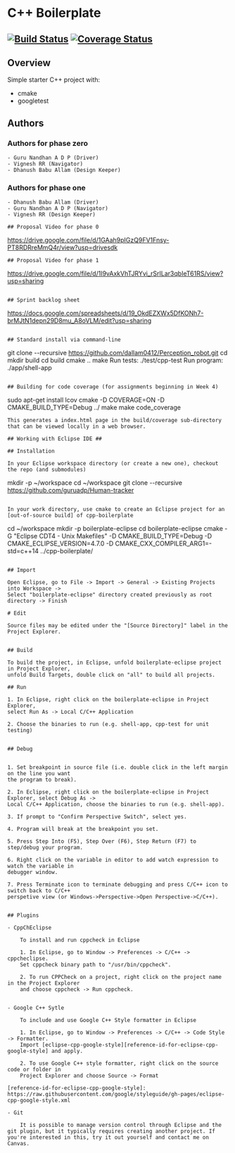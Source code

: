 # C++ Boilerplate
[![Build Status](https://github.com/dallam0412/Perception_robot/actions/workflows/build_and_coveralls.yml/badge.svg)](https://github.com/dallam0412/Perception_robot/actions/workflows/build_and_coveralls.yml)
[![Coverage Status](https://coveralls.io/repos/github/dallam0412/Perception_robot/badge.svg?branch=main)](https://coveralls.io/github/dallam0412/Perception_robot?branch=main)
---

## Overview

Simple starter C++ project with:

- cmake
- googletest

## Authors
### Authors for phase zero
```
- Guru Nandhan A D P (Driver)
- Vignesh RR (Navigator)
- Dhanush Babu Allam (Design Keeper)
```
### Authors for phase one
```
- Dhanush Babu Allam (Driver)
- Guru Nandhan A D P (Navigator)
- Vignesh RR (Design Keeper)

## Proposal Video for phase 0
```
https://drive.google.com/file/d/1GAah9pIGzQ9FV1Fnsy-PT8RDRreMmQ4r/view?usp=drivesdk

```
## Proposal Video for phase 1
```
https://drive.google.com/file/d/1I9vAxkVhTJRYvi_rSrILar3qbIeT61RS/view?usp=sharing

```

## Sprint backlog sheet
```
https://docs.google.com/spreadsheets/d/19_OkdEZXWx5DfKONh7-brMJtN1depn29D8mu_A8oVLM/edit?usp=sharing

```

## Standard install via command-line
```
git clone --recursive https://github.com/dallam0412/Perception_robot.git
cd <path to repository>
mkdir build
cd build
cmake ..
make
Run tests: ./test/cpp-test
Run program: ./app/shell-app
```

## Building for code coverage (for assignments beginning in Week 4)
```
sudo apt-get install lcov
cmake -D COVERAGE=ON -D CMAKE_BUILD_TYPE=Debug ../
make
make code_coverage
```
This generates a index.html page in the build/coverage sub-directory that can be viewed locally in a web browser.

## Working with Eclipse IDE ##

## Installation

In your Eclipse workspace directory (or create a new one), checkout the repo (and submodules)
```
mkdir -p ~/workspace
cd ~/workspace
git clone --recursive https://github.com/guruadp/Human-tracker
```

In your work directory, use cmake to create an Eclipse project for an [out-of-source build] of cpp-boilerplate

```
cd ~/workspace
mkdir -p boilerplate-eclipse
cd boilerplate-eclipse
cmake -G "Eclipse CDT4 - Unix Makefiles" -D CMAKE_BUILD_TYPE=Debug -D CMAKE_ECLIPSE_VERSION=4.7.0 -D CMAKE_CXX_COMPILER_ARG1=-std=c++14 ../cpp-boilerplate/
```

## Import

Open Eclipse, go to File -> Import -> General -> Existing Projects into Workspace -> 
Select "boilerplate-eclipse" directory created previously as root directory -> Finish

# Edit

Source files may be edited under the "[Source Directory]" label in the Project Explorer.


## Build

To build the project, in Eclipse, unfold boilerplate-eclipse project in Project Explorer,
unfold Build Targets, double click on "all" to build all projects.

## Run

1. In Eclipse, right click on the boilerplate-eclipse in Project Explorer,
select Run As -> Local C/C++ Application

2. Choose the binaries to run (e.g. shell-app, cpp-test for unit testing)


## Debug


1. Set breakpoint in source file (i.e. double click in the left margin on the line you want 
the program to break).

2. In Eclipse, right click on the boilerplate-eclipse in Project Explorer, select Debug As -> 
Local C/C++ Application, choose the binaries to run (e.g. shell-app).

3. If prompt to "Confirm Perspective Switch", select yes.

4. Program will break at the breakpoint you set.

5. Press Step Into (F5), Step Over (F6), Step Return (F7) to step/debug your program.

6. Right click on the variable in editor to add watch expression to watch the variable in 
debugger window.

7. Press Terminate icon to terminate debugging and press C/C++ icon to switch back to C/C++ 
perspetive view (or Windows->Perspective->Open Perspective->C/C++).


## Plugins

- CppChEclipse

    To install and run cppcheck in Eclipse

    1. In Eclipse, go to Window -> Preferences -> C/C++ -> cppcheclipse.
    Set cppcheck binary path to "/usr/bin/cppcheck".

    2. To run CPPCheck on a project, right click on the project name in the Project Explorer 
    and choose cppcheck -> Run cppcheck.


- Google C++ Sytle

    To include and use Google C++ Style formatter in Eclipse

    1. In Eclipse, go to Window -> Preferences -> C/C++ -> Code Style -> Formatter. 
    Import [eclipse-cpp-google-style][reference-id-for-eclipse-cpp-google-style] and apply.

    2. To use Google C++ style formatter, right click on the source code or folder in 
    Project Explorer and choose Source -> Format

[reference-id-for-eclipse-cpp-google-style]: https://raw.githubusercontent.com/google/styleguide/gh-pages/eclipse-cpp-google-style.xml

- Git

    It is possible to manage version control through Eclipse and the git plugin, but it typically requires creating another project. If you're interested in this, try it out yourself and contact me on Canvas.
